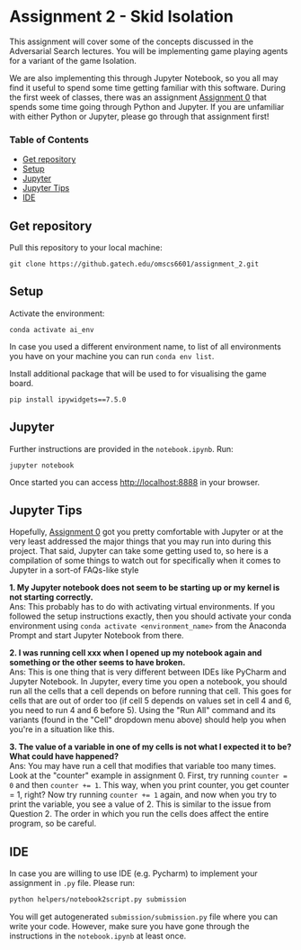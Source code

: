 # Assignment 2 - Skid Isolation

This assignment will cover some of the concepts discussed in the Adversarial Search lectures. You will be implementing game playing agents for a variant of the game Isolation.

We are also implementing this through Jupyter Notebook, so you all may find it useful to spend some time getting familiar with this software. During the first week of classes, there was an assignment [Assignment 0](https://github.gatech.edu/omscs6601/assignment_0/) that spends some time going through Python and Jupyter. If you are unfamiliar with either Python or Jupyter, please go through that assignment first!

### Table of Contents
- [Get repository](#repo)
- [Setup](#setup)
- [Jupyter](#jupyter)
- [Jupyter Tips](#jupyter-tips)
- [IDE](#IDE)

<a name="repo"/></a>
## Get repository

Pull this repository to your local machine:

```
git clone https://github.gatech.edu/omscs6601/assignment_2.git
```

<a name="setup"/></a>
## Setup

Activate the environment:
```
conda activate ai_env
```

In case you used a different environment name, to list of all environments you have on your machine you can run `conda env list`.

Install additional package that will be used to for visualising the game board.

```
pip install ipywidgets==7.5.0
```

<a name="jupyter"/></a>
## Jupyter

Further instructions are provided in the `notebook.ipynb`. Run:

```
jupyter notebook
```

Once started you can access [http://localhost:8888](http://localhost:8888/) in your browser.

<a name="jupyter-tips"/></a>
## Jupyter Tips

Hopefully, [Assignment 0](https://github.gatech.edu/omscs6601/assignment_0/) got you pretty comfortable with Jupyter or at the very least addressed the major things that you may run into during this project. That said, Jupyter can take some getting used to, so here is a compilation of some things to watch out for specifically when it comes to Jupyter in a sort-of FAQs-like style

**1. My Jupyter notebook does not seem to be starting up or my kernel is not starting correctly.**<br />
Ans: This probably has to do with activating virtual environments. If you followed the setup instructions exactly, then you should activate your conda environment using `conda activate <environment_name>` from the Anaconda Prompt and start Jupyter Notebook from there.

**2. I was running cell xxx when I opened up my notebook again and something or the other seems to have broken.**<br />
Ans: This is one thing that is very different between IDEs like PyCharm and Jupyter Notebook. In Jupyter, every time you open a notebook, you should run all the cells that a cell depends on before running that cell. This goes for cells that are out of order too (if cell 5 depends on values set in cell 4 and 6, you need to run 4 and 6 before 5). Using the "Run All" command and its variants (found in the "Cell" dropdown menu above) should help you when you're in a situation like this.

**3. The value of a variable in one of my cells is not what I expected it to be? What could have happened?** <br />
Ans: You may have run a cell that modifies that variable too many times. Look at the "counter" example in assignment 0. First, try running `counter = 0` and then `counter += 1`. This way, when you print counter, you get counter = 1, right? Now try running `counter += 1` again, and now when you try to print the variable, you see a value of 2. This is similar to the issue from Question 2. The order in which you run the cells does affect the entire program, so be careful.

<a name="IDE"/></a>
## IDE 

In case you are willing to use IDE (e.g. Pycharm) to implement your assignment in `.py` file. Please run:

```bash
python helpers/notebook2script.py submission
```

You will get autogenerated `submission/submission.py` file where you can write your code. However, make sure you have gone through the instructions in the `notebook.ipynb` at least once.
